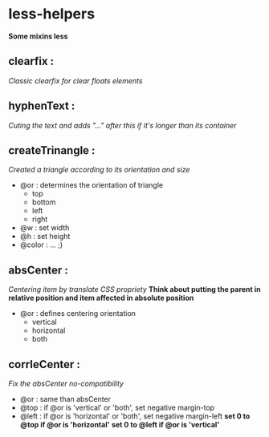 # less-helpers
**Some mixins less**

## clearfix :
*Classic clearfix for clear floats elements*

## hyphenText :
*Cuting the text and adds "..." after this if it's longer than its container*

## createTrinangle :
*Created a triangle according to its orientation and size*
* @or : determines the orientation of triangle
    - top
    - bottom
    - left
    - right
* @w : set width
* @h : set height
* @color : ... ;)

## absCenter :
*Centering item by translate CSS propriety*
**Think about putting the parent in relative position and item affected in absolute position**
* @or : defines centering orientation
    - vertical
    - horizontal
    - both

## corrIeCenter :
*Fix the absCenter no-compatibility*
* @or : same than absCenter
* @top : if @or is 'vertical' or 'both', set negative margin-top
* @left : if @or is 'horizontal' or 'both', set negative margin-left
**set 0 to @top if @or is 'horizontal'**
**set 0 to @left if @or is 'vertical'**